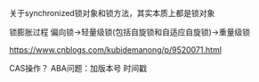 关于synchronized锁对象和锁方法，其实本质上都是锁对象

锁膨胀过程  偏向锁->轻量级锁(包括自旋锁和自适应自旋锁)->重量级锁

https://www.cnblogs.com/kubidemanong/p/9520071.html



CAS操作？ ABA问题：加版本号 时间戳 

